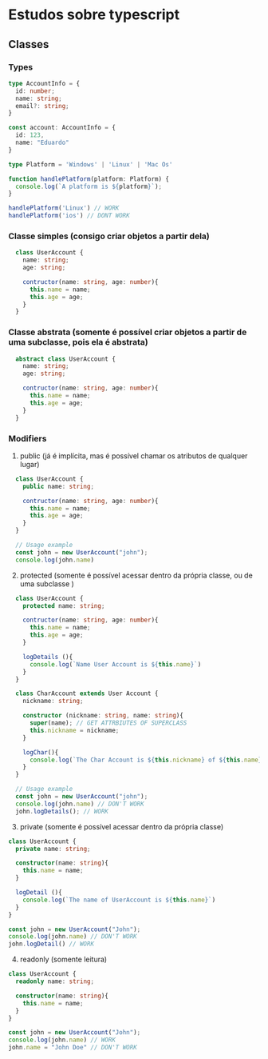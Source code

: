 # Estudos sobre typescript

## Classes

### Types

```ts
type AccountInfo = {
  id: number;
  name: string;
  email?: string;
}

const account: AccountInfo = {
  id: 123,
  name: "Eduardo"
}
```

```ts
type Platform = 'Windows' | 'Linux' | 'Mac Os'

function handlePlatform(platform: Platform) {
  console.log(`A platform is ${platform}`);
}

handlePlatform('Linux') // WORK
handlePlatform('ios') // DONT WORK
```

### Classe simples (consigo criar objetos a partir dela)
```ts 
  class UserAccount {
    name: string;
    age: string;

    contructor(name: string, age: number){
      this.name = name;
      this.age = age;
    }
  }
```

### Classe abstrata (somente é possível criar objetos a partir de uma subclasse, pois ela é abstrata)
```ts 
  abstract class UserAccount {
    name: string;
    age: string;

    contructor(name: string, age: number){
      this.name = name;
      this.age = age;
    }
  }
```
### Modifiers

1. public (já é implícita, mas é possível chamar os atributos de qualquer lugar)
```ts 
  class UserAccount {
    public name: string;

    contructor(name: string, age: number){
      this.name = name;
      this.age = age;
    }
  }

  // Usage example
  const john = new UserAccount("john");
  console.log(john.name)
```

2. protected (somente é possível acessar dentro da própria classe, ou de uma subclasse )
```ts 
  class UserAccount {
    protected name: string;

    contructor(name: string, age: number){
      this.name = name;
      this.age = age;
    }

    logDetails (){
      console.log(`Name User Account is ${this.name}`)
    }
  }

  class CharAccount extends User Account {
    nickname: string;

    constructor (nickname: string, name: string){
      super(name); // GET ATTRBIUTES OF SUPERCLASS
      this.nickname = nickname;
    }

    logChar(){
      console.log(`The Char Account is ${this.nickname} of ${this.name}`) // WORK
    }
  }

  // Usage example
  const john = new UserAccount("john");
  console.log(john.name) // DON'T WORK
  john.logDetails(); // WORK 
```

3. private (somente é possível acessar dentro da própria classe)
```ts
class UserAccount {
  private name: string;

  constructor(name: string){
    this.name = name;
  }

  logDetail (){
    console.log(`The name of UserAccount is ${this.name}`)
  }
}

const john = new UserAccount("John");
console.log(john.name) // DON'T WORK
john.logDetail() // WORK
```

4. readonly (somente leitura)
```ts
class UserAccount {
  readonly name: string;

  constructor(name: string){
    this.name = name;
  }
}

const john = new UserAccount("John");
console.log(john.name) // WORK
john.name = "John Doe" // DON'T WORK
```